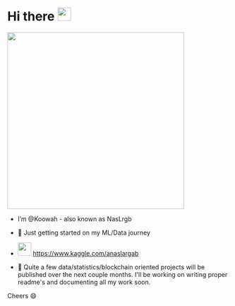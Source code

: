 # Hi there <img src="https://camo.githubusercontent.com/e8e7b06ecf583bc040eb60e44eb5b8e0ecc5421320a92929ce21522dbc34c891/68747470733a2f2f6d656469612e67697068792e636f6d2f6d656469612f6876524a434c467a6361737252346961377a2f67697068792e676966" width="30px">  
<img src="https://github.com/abhisheknaiidu/abhisheknaiidu/raw/master/code.gif?raw=true" width="400px"> 

- I’m @Koowah - also known as NasLrgb



-  📕 Just getting started on my ML/Data journey 

- <img src="https://cdn4.iconfinder.com/data/icons/logos-and-brands/512/189_Kaggle_logo_logos-512.png" width="30px"> https://www.kaggle.com/anaslargab

- 🌱 Quite a few data/statistics/blockchain oriented projects will be published over the next couple months.
  I'll be working on writing proper readme's and documenting all my work soon.

Cheers 😄
<!---
Koowah/Koowah is a ✨ special ✨ repository because its `README.md` (this file) appears on your GitHub profile.
You can click the Preview link to take a look at your changes.
--->
